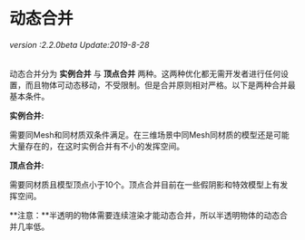 # 动态合并

###### *version :2.2.0beta   Update:2019-8-28*

动态合并分为 **实例合并** 与 **顶点合并** 两种。这两种优化都无需开发者进行任何设置，而且物体可动态移动，不受限制。但是合并原则相对严格。以下是两种合并最基本条件。

**实例合并:**

​	需要同Mesh和同材质双条件满足。在三维场景中同Mesh同材质的模型还是可能大量存在的，在这时实例合并有不小的发挥空间。

**顶点合并:**

​	需要同材质且模型顶点小于10个。顶点合并目前在一些假阴影和特效模型上有发挥空间。

**注意：**半透明的物体需要连续渲染才能动态合并，所以半透明物体的动态合并几率低。